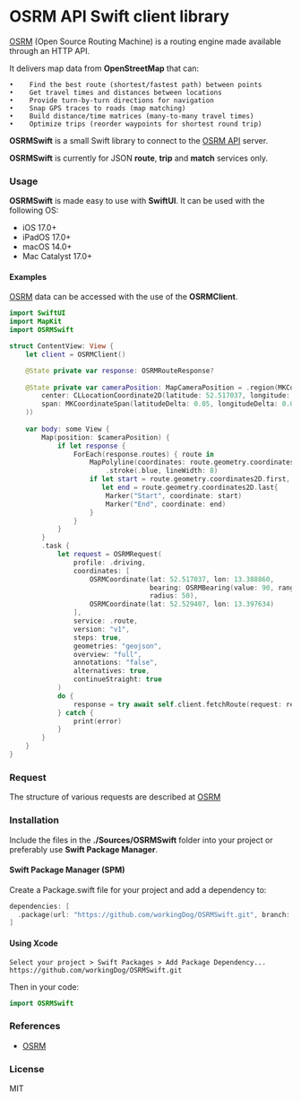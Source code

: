 # OSRM API Swift client library

[OSRM](https://project-osrm.org/docs/v5.5.1/api/#general-options) (Open Source Routing Machine) is a routing engine made available through an HTTP API.

It delivers map data from **OpenStreetMap** that can:

    •    Find the best route (shortest/fastest path) between points
    •    Get travel times and distances between locations
    •    Provide turn-by-turn directions for navigation
    •    Snap GPS traces to roads (map matching)
    •    Build distance/time matrices (many-to-many travel times)
    •    Optimize trips (reorder waypoints for shortest round trip)


**OSRMSwift** is a small Swift library to connect to the [OSRM API](https://router.project-osrm.org) server.
        
**OSRMSwift** is currently for JSON **route**, **trip** and **match** services only.
          
                                                                    
### Usage

**OSRMSwift** is made easy to use with **SwiftUI**.
It can be used with the following OS:

- iOS 17.0+
- iPadOS 17.0+
- macOS 14.0+
- Mac Catalyst 17.0+

#### Examples

[OSRM](https://project-osrm.org/docs/v5.5.1/api/#general-options) data can be accessed with the use of the **OSRMClient**.

```swift
import SwiftUI
import MapKit
import OSRMSwift

struct ContentView: View {
    let client = OSRMClient()

    @State private var response: OSRMRouteResponse?
    
    @State private var cameraPosition: MapCameraPosition = .region(MKCoordinateRegion(
        center: CLLocationCoordinate2D(latitude: 52.517037, longitude: 13.388860),
        span: MKCoordinateSpan(latitudeDelta: 0.05, longitudeDelta: 0.05)
    ))
    
    var body: some View {
        Map(position: $cameraPosition) {
            if let response {
                ForEach(response.routes) { route in
                    MapPolyline(coordinates: route.geometry.coordinates2D)
                        .stroke(.blue, lineWidth: 8)
                    if let start = route.geometry.coordinates2D.first,
                       let end = route.geometry.coordinates2D.last{
                        Marker("Start", coordinate: start)
                        Marker("End", coordinate: end)
                    }
                }
            }
        }
        .task {
            let request = OSRMRequest(
                profile: .driving,
                coordinates: [
                    OSRMCoordinate(lat: 52.517037, lon: 13.388860,
                                   bearing: OSRMBearing(value: 90, range: 20),
                                   radius: 50),
                    OSRMCoordinate(lat: 52.529407, lon: 13.397634)
                ],
                service: .route,
                version: "v1",
                steps: true,
                geometries: "geojson",
                overview: "full",
                annotations: "false",
                alternatives: true,
                continueStraight: true
            )
            do {
                response = try await self.client.fetchRoute(request: request)
            } catch {
                print(error)
            }
        }
    }
}
```

### Request

The structure of various requests are described at [OSRM](https://project-osrm.org/docs/v5.5.1/api/#general-options) 

### Installation

Include the files in the **./Sources/OSRMSwift** folder into your project or preferably use **Swift Package Manager**.

#### Swift Package Manager (SPM)

Create a Package.swift file for your project and add a dependency to:

```swift
dependencies: [
  .package(url: "https://github.com/workingDog/OSRMSwift.git", branch: "main")
]
```

#### Using Xcode

    Select your project > Swift Packages > Add Package Dependency...
    https://github.com/workingDog/OSRMSwift.git

Then in your code:

```swift
import OSRMSwift
```
    
### References

-    [OSRM](https://project-osrm.org/docs/v5.5.1/api/#general-options)

### License

MIT


